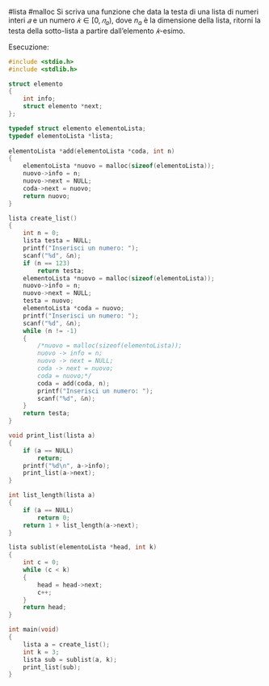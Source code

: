 #lista #malloc 
Si scriva una funzione che data la testa di una lista di numeri interi $𝑎$ e un numero $𝑘 \in [0, 𝑛_a )$, dove $n_a$ è la dimensione della lista, ritorni la testa della sotto-lista a partire dall’elemento $𝑘$-esimo.

Esecuzione:
```c
#include <stdio.h>
#include <stdlib.h>

struct elemento
{
	int info;
	struct elemento *next;
};

typedef struct elemento elementoLista;
typedef elementoLista *lista;
 
elementoLista *add(elementoLista *coda, int n)
{
	elementoLista *nuovo = malloc(sizeof(elementoLista));
	nuovo->info = n;
	nuovo->next = NULL;
	coda->next = nuovo;
	return nuovo;
}

lista create_list()
{
	int n = 0;
	lista testa = NULL;
	printf("Inserisci un numero: ");
	scanf("%d", &n);
	if (n == 123)
		return testa;
	elementoLista *nuovo = malloc(sizeof(elementoLista));
	nuovo->info = n;
	nuovo->next = NULL;
	testa = nuovo;
	elementoLista *coda = nuovo;
	printf("Inserisci un numero: ");
	scanf("%d", &n);
	while (n != -1)
	{
		/*nuovo = malloc(sizeof(elementoLista));
		nuovo -> info = n;
		nuovo -> next = NULL;
		coda -> next = nuovo;
		coda = nuovo;*/
		coda = add(coda, n);
		printf("Inserisci un numero: ");
		scanf("%d", &n);
	}
	return testa;
}

void print_list(lista a)
{
	if (a == NULL)
		return;
	printf("%d\n", a->info);
	print_list(a->next);
}

int list_length(lista a)
{
	if (a == NULL)
		return 0;
	return 1 + list_length(a->next);
}

lista sublist(elementoLista *head, int k)
{
	int c = 0;
	while (c < k)
	{
		head = head->next;
		c++;
	}
	return head;
}

int main(void)
{
	lista a = create_list();
	int k = 3;
	lista sub = sublist(a, k);
	print_list(sub);
}
```